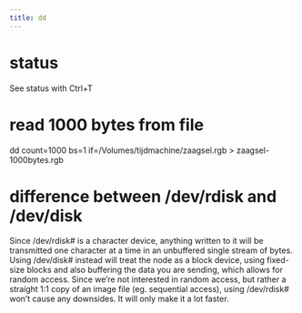 ```yaml
---
title: dd
---
```



# status
See status with Ctrl+T


# read 1000 bytes from file
  dd count=1000 bs=1 if=/Volumes/tijdmachine/zaagsel.rgb > zaagsel-1000bytes.rgb

# difference between /dev/rdisk and /dev/disk
Since /dev/rdisk# is a character device, anything written to it will be transmitted one character at a time in an unbuffered single stream of bytes. Using /dev/disk# instead will treat the node as a block device, using fixed-size blocks and also buffering the data you are sending, which allows for random access. Since we’re not interested in random access, but rather a straight 1:1 copy of an image file (eg. sequential access), using /dev/rdisk# won’t cause any downsides. It will only make it a lot faster.